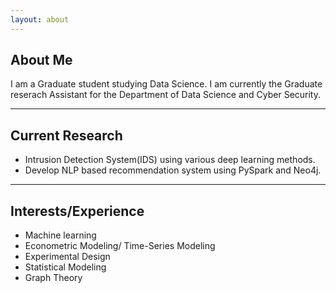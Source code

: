 ```yaml
---
layout: about 
---
```


## About Me
I am a Graduate student studying Data Science. 
I am currently the Graduate reserach Assistant for the Department of Data Science and Cyber Security. 

-----
## Current Research
* Intrusion Detection System(IDS) using various deep learning methods.
* Develop NLP based recommendation system using PySpark and Neo4j.

-----

## Interests/Experience
- Machine learning
- Econometric Modeling/ Time-Series Modeling
- Experimental Design 
- Statistical Modeling
- Graph Theory

